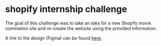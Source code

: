 # shopify internship challenge

The goal of this challenge was to take an idea for a new Shopify movie nomination site and re-create the website using the provided information. 

A link to the design (Figma) can be found [here.](https://www.figma.com/file/iR8jQUHon2B7kdDzkiFCyV/Shopify_Intern_Design)
